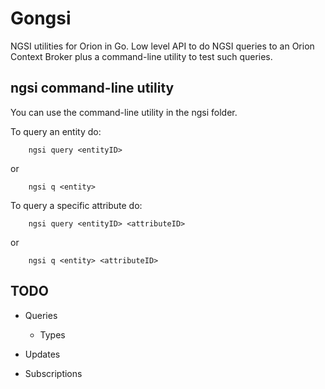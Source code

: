 # Gongsi
NGSI utilities for Orion in Go. Low level API to do NGSI queries to an Orion Context Broker plus a command-line utility to test such queries.

## ngsi command-line utility

You can use the command-line utility in the ngsi folder.

To query an entity do:

		ngsi query <entityID>

or

		ngsi q <entity>

To query a specific attribute do:

		ngsi query <entityID> <attributeID>

or

		ngsi q <entity> <attributeID>

## TODO

* Queries
	* Types

* Updates
* Subscriptions